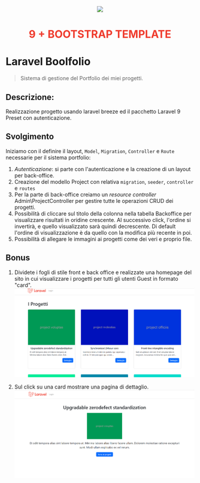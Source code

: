 <div align="center"><a href="https://laravel.com" target="_blank"><img src="https://raw.githubusercontent.com/laravel/art/master/logo-lockup/5%20SVG/2%20CMYK/1%20Full%20Color/laravel-logolockup-cmyk-red.svg" width="400"></a>
<h1><strong style="color: #EF3B2D;">9 + BOOTSTRAP TEMPLATE</strong></h1></div>

# Laravel Boolfolio

> Sistema di gestione del Portfolio dei miei progetti.

## Descrizione:

Realizzazione progetto usando laravel breeze ed il pacchetto Laravel 9 Preset con autenticazione.

## Svolgimento

Iniziamo con il definire il layout, `Model`, `Migration`, `Controller` e `Route` necessarie per il sistema portfolio:

1.  _Autenticazione_: si parte con l'autenticazione e la creazione di un layout per back-office.
2.  Creazione del modello Project con relativa `migration`, `seeder`, `controller` e `routes`
3.  Per la parte di back-office creiamo un _resource controller_ Admin\ProjectController per gestire tutte le operazioni CRUD dei progetti.
4.  Possibilità di cliccare sul titolo della colonna nella tabella Backoffice per visualizzare risultati in oridine crescente.
    Al successivo click, l'ordine si invertirà, e quello visualizzato sarà quindi decrescente.
    Di default l'ordine di visualizzazione è da quello con la modifica più recente in poi.
5.  Possibilità di allegare le immagini ai progetti come dei veri e proprio file.

## Bonus

1.  Dividete i fogli di stile front e back office e realizzate una homepage del sito in cui visualizzare i progetti per tutti gli utenti Guest in formato "card".
    ![Screenshot](./public/img/Screenshot_bonus_1.png)

2.  Sul click su una card mostrare una pagina di dettaglio.
    ![Screenshot](./public/img/Screenshot_bonus_2.png)

